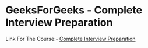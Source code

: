 # GeeksForGeeks - Complete Interview Preparation


Link For The Course:- [Complete Interview Preparation](https://www.geeksforgeeks.org/courses/complete-interview-preparation)
